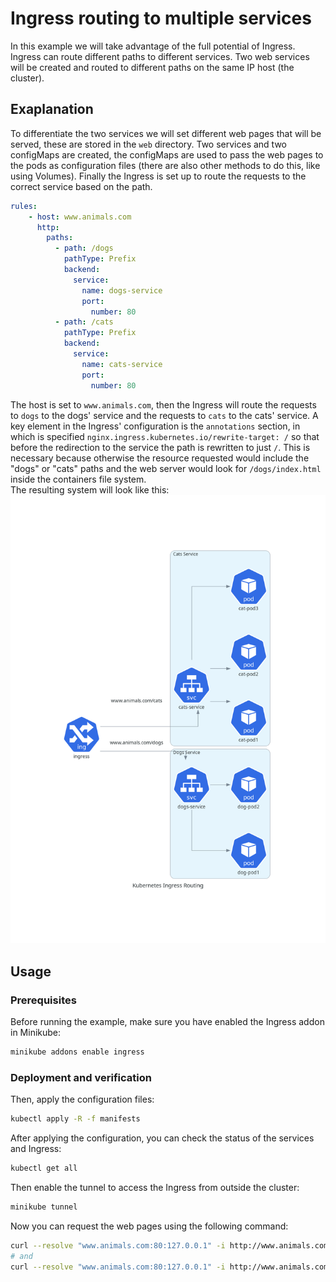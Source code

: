 # Ingress routing to multiple services
In this example we will take advantage of the full potential of Ingress. Ingress can route different paths to different services. 
Two web services will be created and routed to different paths on the same IP host (the cluster).

## Exaplanation
To differentiate the two services we will set different web pages that will be served, these are stored in the `web` directory.
Two services and two configMaps are created, the configMaps are used to pass the web pages to the pods as configuration files (there are also other methods to do this, like using Volumes).
Finally the Ingress is set up to route the requests to the correct service based on the path.
```yaml
rules:
    - host: www.animals.com
      http:
        paths:
          - path: /dogs
            pathType: Prefix
            backend:
              service:
                name: dogs-service
                port:
                  number: 80
          - path: /cats
            pathType: Prefix
            backend:
              service:
                name: cats-service
                port:
                  number: 80
```
The host is set to `www.animals.com`, then the Ingress will route the requests to `dogs` to the dogs' service and the requests to `cats` to the cats' service.
A key element in the Ingress' configuration is the `annotations` section, in which is specified `nginx.ingress.kubernetes.io/rewrite-target: /` so that before the redirection to the service the path is rewritten to just `/`. This is necessary because otherwise the resource requested would include the "dogs" or "cats" paths and the web server would look for `/dogs/index.html` inside the containers file system.
<br>
The resulting system will look like this:
![System diagram](diagram.jpg)

## Usage

### Prerequisites
Before running the example, make sure you have enabled the Ingress addon in Minikube:
```bash
minikube addons enable ingress
```

### Deployment and verification
Then, apply the configuration files:
```bash
kubectl apply -R -f manifests
```
After applying the configuration, you can check the status of the services and Ingress:
```bash
kubectl get all
```
Then enable the tunnel to access the Ingress from outside the cluster:
```bash
minikube tunnel
```
Now you can request the web pages using the following command:
```bash
curl --resolve "www.animals.com:80:127.0.0.1" -i http://www.animals.com/cats
# and
curl --resolve "www.animals.com:80:127.0.0.1" -i http://www.animals.com/dogs
```